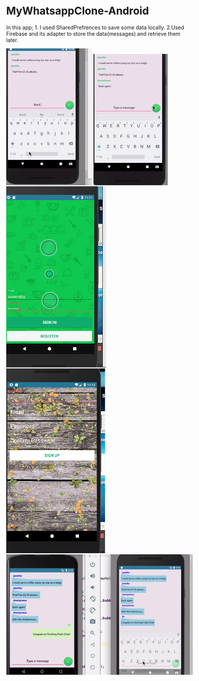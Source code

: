 # MyWhatsappClone-Android
In this app; 1. I used SharedPrefrences to save some data locally. 2.Used Firebase and its adapter to store the data(messages) and retrieve them later. 

![images](https://github.com/assemalturifi/MyWhatsappClone-Android/blob/master/Screen%20Shot%202018-12-18%20at%2011.11.21%20PM.png) ![images](https://github.com/assemalturifi/MyWhatsappClone-Android/blob/master/Screen%20Shot%202018-12-18%20at%2011.11.29%20PM.png)   ![images](https://github.com/assemalturifi/MyWhatsappClone-Android/blob/master/Screen%20Shot%202018-12-18%20at%2011.11.45%20PM.png)   ![images](https://github.com/assemalturifi/MyWhatsappClone-Android/blob/master/Screen%20Shot%202018-12-18%20at%2011.12.03%20PM.png)   ![images](https://github.com/assemalturifi/MyWhatsappClone-Android/blob/master/Screen%20Shot%202018-12-18%20at%2011.31.39%20PM.png)
